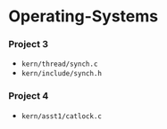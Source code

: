 # Operating-Systems

### Project 3
- `kern/thread/synch.c`
- `kern/include/synch.h`
### Project 4
- `kern/asst1/catlock.c`
